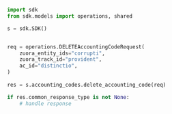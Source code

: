 <!-- Start SDK Example Usage -->
```python
import sdk
from sdk.models import operations, shared

s = sdk.SDK()


req = operations.DELETEAccountingCodeRequest(
    zuora_entity_ids="corrupti",
    zuora_track_id="provident",
    ac_id="distinctio",
)
    
res = s.accounting_codes.delete_accounting_code(req)

if res.common_response_type is not None:
    # handle response
```
<!-- End SDK Example Usage -->